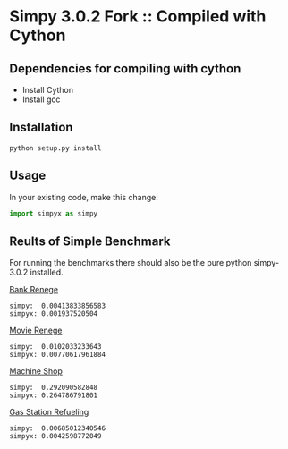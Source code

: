 # Simpy 3.0.2 Fork :: Compiled with Cython

## Dependencies for compiling with cython

* Install Cython
* Install gcc

## Installation

```
python setup.py install
```

## Usage

In your existing code, make this change:
``` python
import simpyx as simpy
```

## Reults of Simple Benchmark

For running the benchmarks there should also be the pure python simpy-3.0.2 installed.

[Bank Renege](https://simpy.readthedocs.org/en/3.0.2/examples/bank_renege.html)
```
simpy:  0.00413833856583
simpyx: 0.001937520504
```

[Movie Renege](https://simpy.readthedocs.org/en/3.0.2/examples/movie_renege.html)
```
simpy:  0.0102033233643
simpyx: 0.00770617961884
```

[Machine Shop](https://simpy.readthedocs.org/en/3.0.2/examples/machine_shop.html)
```
simpy:  0.292090582848
simpyx: 0.264786791801
```

[Gas Station Refueling](https://simpy.readthedocs.org/en/3.0.2/examples/gas_station_refuel.html)
```
simpy:  0.00685012340546
simpyx: 0.0042598772049
```